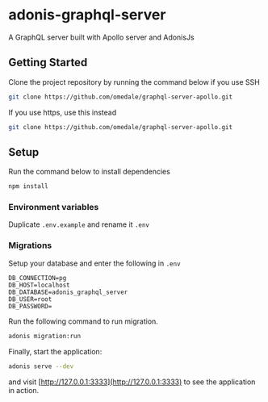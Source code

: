# adonis-graphql-server

A GraphQL server built with Apollo server and AdonisJs

## Getting Started

Clone the project repository by running the command below if you use SSH

```bash
git clone https://github.com/omedale/graphql-server-apollo.git
```

If you use https, use this instead

```bash
git clone https://github.com/omedale/graphql-server-apollo.git
```

## Setup

Run the command below to install dependencies

```bash
npm install
```

### Environment variables

Duplicate `.env.example` and rename it `.env`

### Migrations

Setup your database and enter the following in `.env`

```
DB_CONNECTION=pg
DB_HOST=localhost
DB_DATABASE=adonis_graphql_server
DB_USER=root
DB_PASSWORD=
```

Run the following command to run migration.

```bash
adonis migration:run
```

Finally, start the application:

```bash
adonis serve --dev
```

and visit [http://127.0.0.1:3333](http://127.0.0.1:3333) to see the application in action.
